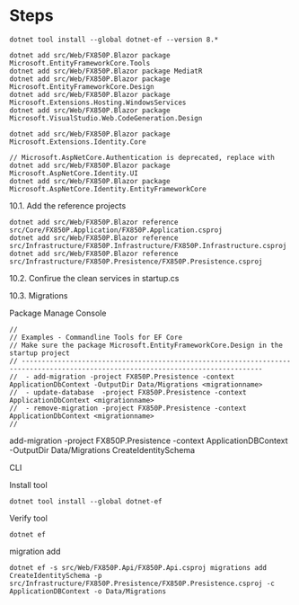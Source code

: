 
# Steps

```
dotnet tool install --global dotnet-ef --version 8.*

dotnet add src/Web/FX850P.Blazor package Microsoft.EntityFrameworkCore.Tools
dotnet add src/Web/FX850P.Blazor package MediatR
dotnet add src/Web/FX850P.Blazor package Microsoft.EntityFrameworkCore.Design
dotnet add src/Web/FX850P.Blazor package Microsoft.Extensions.Hosting.WindowsServices    
dotnet add src/Web/FX850P.Blazor package Microsoft.VisualStudio.Web.CodeGeneration.Design

dotnet add src/Web/FX850P.Blazor package Microsoft.Extensions.Identity.Core

// Microsoft.AspNetCore.Authentication is deprecated, replace with
dotnet add src/Web/FX850P.Blazor package Microsoft.AspNetCore.Identity.UI
dotnet add src/Web/FX850P.Blazor package Microsoft.AspNetCore.Identity.EntityFrameworkCore

```   

10.1. Add the reference projects

   ```
   dotnet add src/Web/FX850P.Blazor reference src/Core/FX850P.Application/FX850P.Application.csproj
   dotnet add src/Web/FX850P.Blazor reference src/Infrastructure/FX850P.Infrastructure/FX850P.Infrastructure.csproj
   dotnet add src/Web/FX850P.Blazor reference src/Infrastructure/FX850P.Presistence/FX850P.Presistence.csproj
   ```

10.2. Confirue the clean services in startup.cs


10.3. Migrations

Package Manage Console
```
//
// Examples - Commandline Tools for EF Core
// Make sure the package Microsoft.EntityFrameworkCore.Design in the startup project
// ----------------------------------------------------------------------------------------------------------------------------------
//  - add-migration -project FX850P.Presistence -context ApplicationDbContext -OutputDir Data/Migrations <migrationname>
//  - update-database  -project FX850P.Presistence -context ApplicationDbContext <migrationname>
//  - remove-migration -project FX850P.Presistence -context ApplicationDbContext <migrationname>
//
```

add-migration -project FX850P.Presistence -context ApplicationDBContext -OutputDir Data/Migrations CreateIdentitySchema

CLI

Install tool

```
dotnet tool install --global dotnet-ef
```

Verify tool

```
dotnet ef
```

migration add
```
dotnet ef -s src/Web/FX850P.Api/FX850P.Api.csproj migrations add CreateIdentitySchema -p src/Infrastructure/FX850P.Presistence/FX850P.Presistence.csproj -c ApplicationDBContext -o Data/Migrations

```

